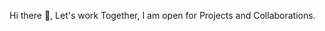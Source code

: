 Hi there 👋,
Let's work Together, I am open for Projects and Collaborations.
<!--
**I-am-Mouse/I-am-Mouse** is a ✨ _special_ ✨ repository because its `README.md` (this file) appears on your GitHub profile.

Here are some ideas to get you started:

- 🔭 I’m currently working on a Fullstack Quiz App
- 👯 I’m looking to collaborate on Projects
- 💬 Ask me about ...
- 📫 How to reach me: ...
- 😄 Pronouns: ...
- ⚡ Fun fact: ...
-->

